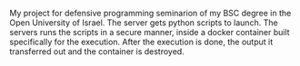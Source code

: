 My project for defensive programming seminarion of my BSC degree in the Open University of Israel.
The server gets python scripts to launch. The servers runs the scripts in a secure manner, inside a docker container built specifically for the execution. After the execution is done, the output it transferred out and the container is destroyed.